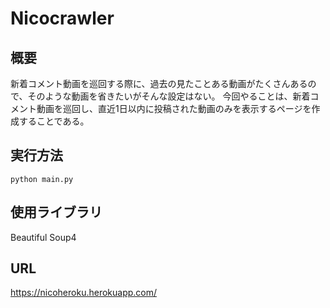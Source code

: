 # Nicocrawler

## 概要
新着コメント動画を巡回する際に、過去の見たことある動画がたくさんあるので、そのような動画を省きたいがそんな設定はない。
今回やることは、新着コメント動画を巡回し、直近1日以内に投稿された動画のみを表示するページを作成することである。

## 実行方法
`python main.py`

## 使用ライブラリ
Beautiful Soup4

## URL
https://nicoheroku.herokuapp.com/
